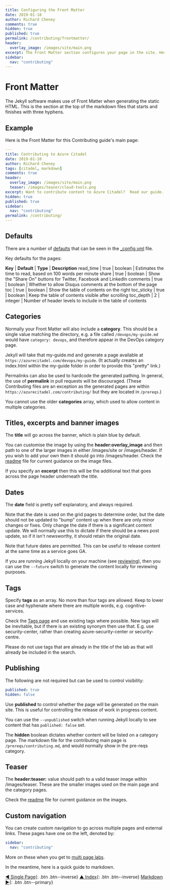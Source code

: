 ```yaml
---
title: Configuring the Front Matter
date: 2019-01-18
author: Richard Cheney
comments: true
hidden: true
published: true
permalink: /contributing/frontmatter/
header:
  overlay_image: /images/site/main.png
excerpt: The Front Matter section configures your page in the site. Here's a quick guide.
sidebar:
  nav: "contributing"
---
```


# Front Matter

The Jekyll software makes use of Front Matter when generating the static HTML. This is the section at the top of the markdown files that starts and finishes with three hyphens.

## Example

Here is the Front Matter for this Contributing guide's main page:

```yaml
---
title: Contributing to Azure Citadel
date: 2019-01-10
author: Richard Cheney
tags: [citadel, markdown]
comments: true
header:
  overlay_image: /images/site/main.png
  teaser: /images/teaser/cloud-tools.png
excerpt: Want to contribute content to Azure Citadel?  Read our guide.
hidden: true
published: true
sidebar:
  nav: "contributing"
permalink: /contributing/
---
```

## Defaults

There are a number of [defaults](https://mmistakes.github.io/minimal-mistakes/docs/configuration/#front-matter-defaults) that can be seen in the [_config.yml](https://raw.githubusercontent.com/azurecitadel/azurecitadel.github.io/master/_config.yml) file.

Key defaults for the pages:

**Key** | **Default** | **Type** | **Description**
read_time | true | boolean | Estimates the time to read, based on 100 words per minute
share | true | boolean | Show the "Share On" buttons for Twitter, Facebook and LinkedIn
comments | true | boolean | Whether to allow Disqus comments at the bottom of the page
toc | true | boolean | Show the table of contents on the right
toc_sticky | true | boolean | Keep the table of contents visible after  scrolling
toc_depth | 2 | integer | Number of header levels to include in the table of contents

## Categories

Normally your Front Matter will also include a **category**.  This should be a single value matching the directory, e.g. a file called `/devops/my-guide.md` would have `category: devops`, and therefore appear in the DevOps category page.

Jekyll will take that my-guide.md and generate a page available at `https://azurecitadel.com/devops/my-guide`. (It actually creates an index.html within the my-guide folder in order to provide this "pretty" link.)

Permalinks can also be used to hardcode the generated pathing.  In general, the use of **permalink** in pull requests will be discouraged. (These Contributing files are an exception as the generated pages are within `https://azurecitadel.com/contributing/` but they are located in `/prereqs`.)

You cannot use the older **categories** array, which used to allow content in multiple categories.

## Titles, excerpts and banner images

The **title** will go across the banner, which is plain blue by default.

You can customise the image by using the **header:overlay_image** and then path to one of the larger images in either /images/site or /images/header.  If you wish to add your own then it should go into /images/header.  Check the [readme](https://github.com/azurecitadel/azurecitadel.github.io/blob/master/images/header/README.md) file for current guidance on the image files.

If you specify an **excerpt** then this will be the additional text that goes across the page header underneath the title.

## Dates

The **date** field is pretty self explanatory, and always required.

Note that the date is used on the grid pages to determine order, but the date should not be updated to "bump" content up when there are only minor changes or fixes.  Only change the date if there is a significant content update.  We will normally use this to dictate if there should be a news post update, so if it isn't newsworthy, it should retain the original date.

Note that future dates are permitted.  This can be useful to release content at the same time as a service goes GA.

If you are running Jekyll locally on your machine (see [reviewing](../reviewing)), then you can use the `--future` switch to generate the content locally for reviewing purposes.

## Tags

Specify **tags** as an array.  No more than four tags are allowed. Keep to lower case and hyphenate where there are multiple words, e.g. cognitive-services.

Check the [Tags page](aka.ms/customerusageattribution) and use existing tags where possible. New tags will be inevitable, but if there is an existing synonym then use that. E.g. use security-center, rather than creating azure-security-center or security-centre.

Please do not use tags that are already in the title of the lab as that will already be included in the search.

## Publishing

The following are not required but can be used to control visibility:

```yaml
published: true
hidden: false
```

Use **published** to control whether the page will be generated on the main site. This is useful for controlling the release of work in progress content.

You can use the `--unpublished` switch when running Jekyll locally to see content that has `published: false` set.

The **hidden** boolean dictates whether content will be listed on a category page. The markdown file for the contributing main page is `/prereqs/contributing.md`, and would normally show in the pre-reqs category.

## Teaser

The **header:teaser:** value should path to a valid teaser image within /images/teaser.  These are the smaller images used on the main page and the category pages.

Check the [readme](https://github.com/azurecitadel/azurecitadel.github.io/blob/master/images/teaser/README.md) file for current guidance on the images.

## Custom navigation

You can create custom navigation to go across multiple pages and external links.  These pages have one on the left, denoted by:

```yaml
sidebar:
  nav: "contributing"
```

More on these when you get to [multi page labs](../multipage).

In the meantime, here is a quick guide to markdown.

[◄ Single Page](../singlepage){: .btn .btn--inverse} [▲ Index](../#index){: .btn .btn--inverse} [Markdown ►](../markdown){: .btn .btn--primary}
